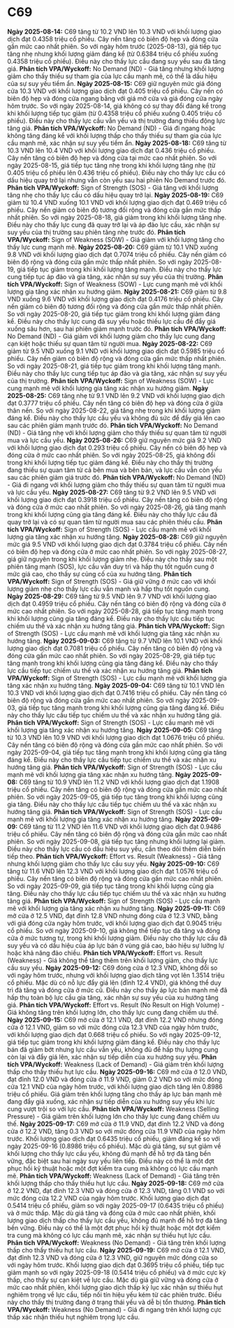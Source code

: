 # C69

**Ngày 2025-08-14:** C69 tăng từ 10.2 VND lên 10.3 VND với khối lượng giao dịch đạt 0.4358 triệu cổ phiếu. Cây nến tăng có biên độ hẹp và đóng cửa gần mức cao nhất phiên. So với ngày hôm trước (2025-08-13), giá tiếp tục tăng nhẹ nhưng khối lượng giảm đáng kể (từ 0.6384 triệu cổ phiếu xuống 0.4358 triệu cổ phiếu). Điều này cho thấy lực cầu đang suy yếu sau đà tăng giá. **Phân tích VPA/Wyckoff:** No Demand (ND) - Giá tăng nhưng khối lượng giảm cho thấy thiếu sự tham gia của lực cầu mạnh mẽ, có thể là dấu hiệu của sự suy yếu tiềm ẩn.
**Ngày 2025-08-15:** C69 giữ nguyên mức giá đóng cửa 10.3 VND với khối lượng giao dịch đạt 0.405 triệu cổ phiếu. Cây nến có biên độ hẹp và đóng cửa ngang bằng với giá mở cửa và giá đóng cửa ngày hôm trước. So với ngày 2025-08-14, giá không có sự thay đổi đáng kể trong khi khối lượng tiếp tục giảm (từ 0.4358 triệu cổ phiếu xuống 0.405 triệu cổ phiếu). Điều này cho thấy lực cầu vẫn yếu và thị trường đang thiếu động lực tăng giá. **Phân tích VPA/Wyckoff:** No Demand (ND) - Giá đi ngang hoặc không tăng đáng kể với khối lượng thấp cho thấy thiếu sự tham gia của lực cầu mạnh mẽ, xác nhận sự suy yếu tiềm ẩn.
**Ngày 2025-08-18:** C69 tăng từ 10.3 VND lên 10.4 VND với khối lượng giao dịch đạt 0.436 triệu cổ phiếu. Cây nến tăng có biên độ hẹp và đóng cửa tại mức cao nhất phiên. So với ngày 2025-08-15, giá tiếp tục tăng nhẹ trong khi khối lượng tăng nhẹ (từ 0.405 triệu cổ phiếu lên 0.436 triệu cổ phiếu). Điều này cho thấy lực cầu có dấu hiệu quay trở lại nhưng vẫn còn yếu sau hai phiên No Demand trước đó. **Phân tích VPA/Wyckoff:** Sign of Strength (SOS) - Giá tăng với khối lượng tăng nhẹ cho thấy lực cầu có dấu hiệu quay trở lại.
**Ngày 2025-08-19:** C69 giảm từ 10.4 VND xuống 10.1 VND với khối lượng giao dịch đạt 0.469 triệu cổ phiếu. Cây nến giảm có biên độ tương đối rộng và đóng cửa gần mức thấp nhất phiên. So với ngày 2025-08-18, giá giảm trong khi khối lượng tăng nhẹ. Điều này cho thấy lực cung đã quay trở lại và áp đảo lực cầu, xác nhận sự suy yếu của thị trường sau phiên tăng nhẹ trước đó. **Phân tích VPA/Wyckoff:** Sign of Weakness (SOW) - Giá giảm với khối lượng tăng cho thấy lực cung mạnh mẽ.
**Ngày 2025-08-20:** C69 giảm từ 10.1 VND xuống 9.8 VND với khối lượng giao dịch đạt 0.7074 triệu cổ phiếu. Cây nến giảm có biên độ rộng và đóng cửa gần mức thấp nhất phiên. So với ngày 2025-08-19, giá tiếp tục giảm trong khi khối lượng tăng mạnh. Điều này cho thấy lực cung tiếp tục áp đảo và gia tăng, xác nhận sự suy yếu của thị trường. **Phân tích VPA/Wyckoff:** Sign of Weakness (SOW) - Lực cung mạnh mẽ với khối lượng gia tăng xác nhận xu hướng giảm.
**Ngày 2025-08-21:** C69 giảm từ 9.8 VND xuống 9.6 VND với khối lượng giao dịch đạt 0.4176 triệu cổ phiếu. Cây nến giảm có biên độ tương đối rộng và đóng cửa gần mức thấp nhất phiên. So với ngày 2025-08-20, giá tiếp tục giảm trong khi khối lượng giảm đáng kể. Điều này cho thấy lực cung đã suy yếu hoặc thiếu lực cầu để đẩy giá xuống sâu hơn, sau hai phiên giảm mạnh trước đó. **Phân tích VPA/Wyckoff:** No Demand (ND) - Giá giảm với khối lượng giảm cho thấy lực cung đang cạn kiệt hoặc thiếu sự quan tâm từ người mua.
**Ngày 2025-08-22:** C69 giảm từ 9.5 VND xuống 9.1 VND với khối lượng giao dịch đạt 0.5985 triệu cổ phiếu. Cây nến giảm có biên độ rộng và đóng cửa gần mức thấp nhất phiên. So với ngày 2025-08-21, giá tiếp tục giảm trong khi khối lượng tăng mạnh. Điều này cho thấy lực cung tiếp tục áp đảo và gia tăng, xác nhận sự suy yếu của thị trường. **Phân tích VPA/Wyckoff:** Sign of Weakness (SOW) - Lực cung mạnh mẽ với khối lượng gia tăng xác nhận xu hướng giảm.
**Ngày 2025-08-25:** C69 tăng nhẹ từ 9.1 VND lên 9.2 VND với khối lượng giao dịch đạt 0.3777 triệu cổ phiếu. Cây nến tăng có biên độ hẹp và đóng cửa ở giữa thân nến. So với ngày 2025-08-22, giá tăng nhẹ trong khi khối lượng giảm đáng kể. Điều này cho thấy lực cầu yếu và không đủ sức để đẩy giá lên cao sau các phiên giảm mạnh trước đó. **Phân tích VPA/Wyckoff:** No Demand (ND) - Giá tăng nhẹ với khối lượng giảm cho thấy thiếu sự quan tâm từ người mua và lực cầu yếu.
**Ngày 2025-08-26:** C69 giữ nguyên mức giá 9.2 VND với khối lượng giao dịch đạt 0.293 triệu cổ phiếu. Cây nến có biên độ hẹp và đóng cửa ở mức cao nhất phiên. So với ngày 2025-08-25, giá không đổi trong khi khối lượng tiếp tục giảm đáng kể. Điều này cho thấy thị trường đang thiếu sự quan tâm từ cả bên mua và bên bán, và lực cầu vẫn còn yếu sau các phiên giảm giá trước đó. **Phân tích VPA/Wyckoff:** No Demand (ND) - Giá đi ngang với khối lượng giảm cho thấy thiếu sự quan tâm từ người mua và lực cầu yếu.
**Ngày 2025-08-27:** C69 tăng từ 9.2 VND lên 9.5 VND với khối lượng giao dịch đạt 0.3918 triệu cổ phiếu. Cây nến tăng có biên độ rộng và đóng cửa ở mức cao nhất phiên. So với ngày 2025-08-26, giá tăng mạnh trong khi khối lượng cũng gia tăng đáng kể. Điều này cho thấy lực cầu đã quay trở lại và có sự quan tâm từ người mua sau các phiên thiếu cầu. **Phân tích VPA/Wyckoff:** Sign of Strength (SOS) - Lực cầu mạnh mẽ với khối lượng gia tăng xác nhận xu hướng tăng.
**Ngày 2025-08-28:** C69 giữ nguyên mức giá 9.5 VND với khối lượng giao dịch đạt 0.3784 triệu cổ phiếu. Cây nến có biên độ hẹp và đóng cửa ở mức cao nhất phiên. So với ngày 2025-08-27, giá giữ nguyên trong khi khối lượng giảm nhẹ. Điều này cho thấy sau một phiên tăng mạnh (SOS), lực cầu vẫn duy trì và hấp thụ tốt nguồn cung ở mức giá cao, cho thấy sự củng cố của xu hướng tăng. **Phân tích VPA/Wyckoff:** Sign of Strength (SOS) - Giá giữ vững ở mức cao với khối lượng giảm nhẹ cho thấy lực cầu vẫn mạnh và hấp thụ tốt nguồn cung.
**Ngày 2025-08-29:** C69 tăng từ 9.5 VND lên 9.7 VND với khối lượng giao dịch đạt 0.4959 triệu cổ phiếu. Cây nến tăng có biên độ rộng và đóng cửa ở mức cao nhất phiên. So với ngày 2025-08-28, giá tiếp tục tăng mạnh trong khi khối lượng cũng gia tăng đáng kể. Điều này cho thấy lực cầu tiếp tục chiếm ưu thế và xác nhận xu hướng tăng giá. **Phân tích VPA/Wyckoff:** Sign of Strength (SOS) - Lực cầu mạnh mẽ với khối lượng gia tăng xác nhận xu hướng tăng.
**Ngày 2025-09-03:** C69 tăng từ 9.7 VND lên 10.1 VND với khối lượng giao dịch đạt 0.7081 triệu cổ phiếu. Cây nến tăng có biên độ rộng và đóng cửa gần mức cao nhất phiên. So với ngày 2025-08-29, giá tiếp tục tăng mạnh trong khi khối lượng cũng gia tăng đáng kể. Điều này cho thấy lực cầu tiếp tục chiếm ưu thế và xác nhận xu hướng tăng giá. **Phân tích VPA/Wyckoff:** Sign of Strength (SOS) - Lực cầu mạnh mẽ với khối lượng gia tăng xác nhận xu hướng tăng.
**Ngày 2025-09-04:** C69 tăng từ 10.1 VND lên 10.3 VND với khối lượng giao dịch đạt 0.7416 triệu cổ phiếu. Cây nến tăng có biên độ rộng và đóng cửa gần mức cao nhất phiên. So với ngày 2025-09-03, giá tiếp tục tăng mạnh trong khi khối lượng cũng gia tăng đáng kể. Điều này cho thấy lực cầu tiếp tục chiếm ưu thế và xác nhận xu hướng tăng giá. **Phân tích VPA/Wyckoff:** Sign of Strength (SOS) - Lực cầu mạnh mẽ với khối lượng gia tăng xác nhận xu hướng tăng.
**Ngày 2025-09-05:** C69 tăng từ 10.3 VND lên 10.9 VND với khối lượng giao dịch đạt 1.0676 triệu cổ phiếu. Cây nến tăng có biên độ rộng và đóng cửa gần mức cao nhất phiên. So với ngày 2025-09-04, giá tiếp tục tăng mạnh trong khi khối lượng cũng gia tăng đáng kể. Điều này cho thấy lực cầu tiếp tục chiếm ưu thế và xác nhận xu hướng tăng giá. **Phân tích VPA/Wyckoff:** Sign of Strength (SOS) - Lực cầu mạnh mẽ với khối lượng gia tăng xác nhận xu hướng tăng.
**Ngày 2025-09-08:** C69 tăng từ 10.9 VND lên 11.2 VND với khối lượng giao dịch đạt 1.1908 triệu cổ phiếu. Cây nến tăng có biên độ rộng và đóng cửa gần mức cao nhất phiên. So với ngày 2025-09-05, giá tiếp tục tăng trong khi khối lượng cũng gia tăng. Điều này cho thấy lực cầu tiếp tục chiếm ưu thế và xác nhận xu hướng tăng giá. **Phân tích VPA/Wyckoff:** Sign of Strength (SOS) - Lực cầu mạnh mẽ với khối lượng gia tăng xác nhận xu hướng tăng.
**Ngày 2025-09-09:** C69 tăng từ 11.2 VND lên 11.6 VND với khối lượng giao dịch đạt 0.9486 triệu cổ phiếu. Cây nến tăng có biên độ rộng và đóng cửa gần mức cao nhất phiên. So với ngày 2025-09-08, giá tiếp tục tăng nhưng khối lượng lại giảm. Điều này cho thấy lực cầu có dấu hiệu suy yếu, cần theo dõi thêm diễn biến tiếp theo. **Phân tích VPA/Wyckoff:** Effort vs. Result (Weakness) - Giá tăng nhưng khối lượng giảm cho thấy lực cầu suy yếu.
**Ngày 2025-09-10:** C69 tăng từ 11.6 VND lên 12.3 VND với khối lượng giao dịch đạt 1.0576 triệu cổ phiếu. Cây nến tăng có biên độ rộng và đóng cửa gần mức cao nhất phiên. So với ngày 2025-09-09, giá tiếp tục tăng trong khi khối lượng cũng gia tăng. Điều này cho thấy lực cầu tiếp tục chiếm ưu thế và xác nhận xu hướng tăng giá. **Phân tích VPA/Wyckoff:** Sign of Strength (SOS) - Lực cầu mạnh mẽ với khối lượng gia tăng xác nhận xu hướng tăng.
**Ngày 2025-09-11:** C69 mở cửa ở 12.5 VND, đạt đỉnh 12.8 VND nhưng đóng cửa ở 12.3 VND, bằng với giá đóng cửa ngày hôm trước, với khối lượng giao dịch đạt 0.9045 triệu cổ phiếu. So với ngày 2025-09-10, giá không thể tiếp tục đà tăng và đóng cửa ở mức tương tự, trong khi khối lượng giảm. Điều này cho thấy lực cầu đã suy yếu và có dấu hiệu của áp lực bán ở vùng giá cao, báo hiệu sự lưỡng lự hoặc khả năng đảo chiều. **Phân tích VPA/Wyckoff:** Effort vs. Result (Weakness) - Giá không thể tăng thêm trên khối lượng giảm, cho thấy lực cầu suy yếu.
**Ngày 2025-09-12:** C69 đóng cửa ở 12.3 VND, không đổi so với ngày hôm trước, nhưng với khối lượng giao dịch tăng vọt lên 1.3514 triệu cổ phiếu. Mặc dù có nỗ lực đẩy giá lên (đỉnh 12.4 VND), giá không thể duy trì đà tăng và đóng cửa ở mức cũ. Điều này cho thấy áp lực bán mạnh mẽ đã hấp thụ toàn bộ lực cầu gia tăng, xác nhận sự suy yếu của xu hướng tăng giá. **Phân tích VPA/Wyckoff:** Effort vs. Result (No Result on High Volume) - Giá không tăng trên khối lượng lớn, cho thấy lực cung đang chiếm ưu thế.
**Ngày 2025-09-15:** C69 mở cửa ở 12.1 VND, đạt đỉnh 12.2 VND nhưng đóng cửa ở 12.1 VND, giảm so với mức đóng cửa 12.3 VND của ngày hôm trước, với khối lượng giao dịch đạt 0.668 triệu cổ phiếu. So với ngày 2025-09-12, giá tiếp tục giảm trong khi khối lượng giảm đáng kể. Điều này cho thấy lực bán đã giảm bớt nhưng lực cầu vẫn yếu, không đủ để hấp thụ lượng cung còn lại và đẩy giá lên, xác nhận sự tiếp diễn của xu hướng suy yếu. **Phân tích VPA/Wyckoff:** Weakness (Lack of Demand) - Giá giảm trên khối lượng thấp cho thấy thiếu hụt lực cầu.
**Ngày 2025-09-16:** C69 mở cửa ở 12.0 VND, đạt đỉnh 12.0 VND và đóng cửa ở 11.9 VND, giảm 0.2 VND so với mức đóng cửa 12.1 VND của ngày hôm trước, với khối lượng giao dịch tăng lên 0.8986 triệu cổ phiếu. Giá giảm trên khối lượng tăng cho thấy áp lực bán mạnh mẽ đang đẩy giá xuống, xác nhận sự tiếp diễn của xu hướng suy yếu khi lực cung vượt trội so với lực cầu. **Phân tích VPA/Wyckoff:** Weakness (Selling Pressure) - Giá giảm trên khối lượng lớn cho thấy lực cung đang chiếm ưu thế.
**Ngày 2025-09-17:** C69 mở cửa ở 11.9 VND, đạt đỉnh 12.2 VND và đóng cửa ở 12.2 VND, tăng 0.3 VND so với mức đóng cửa 11.9 VND của ngày hôm trước. Khối lượng giao dịch đạt 0.6435 triệu cổ phiếu, giảm đáng kể so với ngày 2025-09-16 (0.8986 triệu cổ phiếu). Mặc dù giá tăng, sự sụt giảm về khối lượng cho thấy lực cầu yếu, không đủ mạnh để hỗ trợ đà tăng bền vững, đặc biệt sau hai ngày suy yếu liên tiếp. Điều này có thể là một đợt phục hồi kỹ thuật hoặc một đợt kiểm tra cung mà không có lực cầu mạnh mẽ. **Phân tích VPA/Wyckoff:** Weakness (Lack of Demand) - Giá tăng trên khối lượng thấp cho thấy thiếu hụt lực cầu.
**Ngày 2025-09-18:** C69 mở cửa ở 12.2 VND, đạt đỉnh 12.3 VND và đóng cửa ở 12.3 VND, tăng 0.1 VND so với mức đóng cửa 12.2 VND của ngày hôm trước. Khối lượng giao dịch đạt 0.5414 triệu cổ phiếu, giảm so với ngày 2025-09-17 (0.6435 triệu cổ phiếu) và ở mức thấp. Mặc dù giá tăng và đóng cửa ở mức cao nhất phiên, khối lượng giao dịch thấp cho thấy lực cầu yếu, không đủ mạnh để hỗ trợ đà tăng bền vững. Điều này có thể là một đợt phục hồi kỹ thuật hoặc một đợt kiểm tra cung mà không có lực cầu mạnh mẽ, xác nhận sự thiếu hụt lực cầu. **Phân tích VPA/Wyckoff:** Weakness (No Demand) - Giá tăng trên khối lượng thấp cho thấy thiếu hụt lực cầu.
**Ngày 2025-09-19:** C69 mở cửa ở 12.1 VND, đạt đỉnh 12.3 VND và đóng cửa ở 12.3 VND, giữ nguyên mức đóng cửa so với ngày hôm trước. Khối lượng giao dịch đạt 0.3695 triệu cổ phiếu, tiếp tục giảm mạnh so với ngày 2025-09-18 (0.5414 triệu cổ phiếu) và ở mức cực kỳ thấp, cho thấy sự cạn kiệt về lực cầu. Mặc dù giá giữ vững và đóng cửa ở mức cao nhất phiên, khối lượng giao dịch thấp kỷ lục xác nhận sự thiếu hụt nghiêm trọng về lực cầu, tiếp nối tín hiệu yếu kém từ các phiên trước. Điều này cho thấy thị trường đang ở trạng thái yếu và dễ bị tổn thương. **Phân tích VPA/Wyckoff:** Weakness (No Demand) - Giá đi ngang trên khối lượng cực thấp xác nhận thiếu hụt nghiêm trọng lực cầu.
